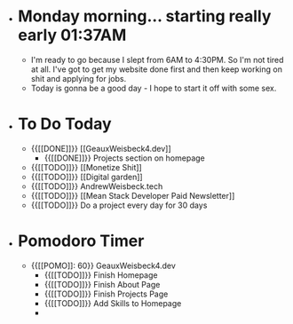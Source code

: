 - # Monday morning... starting really early 01:37AM
    - I'm ready to go because I slept from 6AM to 4:30PM. So I'm not tired at all. I've got to get my website done first and then keep working on shit and applying for jobs. 
    - Today is gonna be a good day - I hope to start it off with some sex.
- # To Do Today
    - {{[[DONE]]}} [[GeauxWeisbeck4.dev]]
        - {{[[DONE]]}} Projects section on homepage
    - {{[[TODO]]}} [[Monetize Shit]]
    - {{[[TODO]]}} [[Digital garden]]
    - {{[[TODO]]}} AndrewWeisbeck.tech
    - {{[[TODO]]}}  [[Mean Stack Developer Paid Newsletter]]
    - {{[[TODO]]}} Do a project every day for 30 days
- # Pomodoro Timer
    - {{[[POMO]]: 60}} GeauxWeisbeck4.dev 
        - {{[[TODO]]}} Finish Homepage 
        - {{[[TODO]]}} Finish About Page
        - {{[[TODO]]}} Finish Projects Page
        - {{[[TODO]]}} Add Skills to Homepage
        - 
